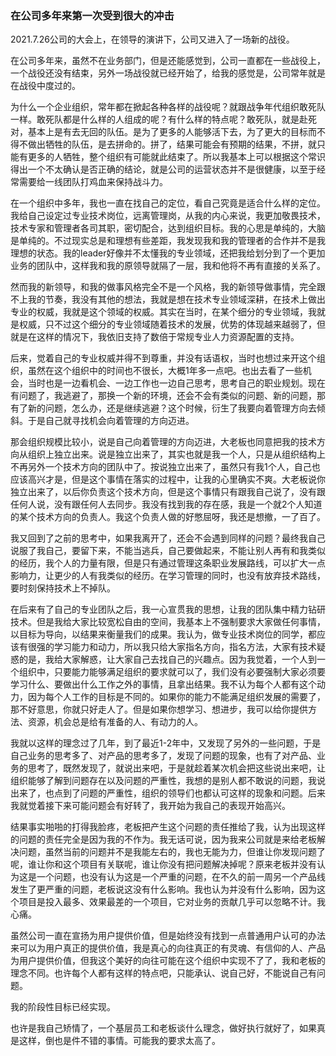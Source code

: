 ### 在公司多年来第一次受到很大的冲击

2021.7.26公司的大会上，在领导的演讲下，公司又进入了一场新的战役。

在公司多年来，虽然不在业务部门，但是还能感觉到，公司一直都在一些战役上，一个战役还没有结束，另外一场战役就已经开始了，给我的感觉是，公司常年就是在战役中度过的。

为什么一个企业组织，常年都在掀起各种各样的战役呢？就跟战争年代组织敢死队一样。敢死队都是什么样的人组成的呢？有什么样的特点呢？敢死队，就是赴死对，基本上是有去无回的队伍。是为了更多的人能够活下去，为了更大的目标而不得不做出牺牲的队伍，是去拼命的。拼了，结果可能会有预期的结果，不拼，就只能有更多的人牺牲，整个组织有可能就此结束了。所以我基本上可以根据这个常识得出一个不太确认是否正确的结论，就是公司的运营状态并不是很健康，以至于经常需要给一线团队打鸡血来保持战斗力。

在一个组织中多年，我也一直在找自己的定位，看自己究竟是适合什么样的定位。我给自己设定过专业技术岗位，远离管理岗，从我的内心来说，我更加敬畏技术，技术专家和管理者各司其职，密切配合，达到组织目标。我的心思是单纯的，大脑是单纯的。不过现实总是和理想有些差距，我发现我和我的管理者的合作并不是我理想的状态。我的leader好像并不太懂我的专业领域，还把我给划分到了一个更加业务的团队中，这样我和我的原领导就隔了一层，我和他将不再有直接的关系了。

然而我的新领导，和我的做事风格完全不是一个风格，我的新领导做事情，完全跟不上我的节奏，我没有其他的想法，我就是想在技术专业领域深耕，在技术上做出专业的权威，我就是这个领域的权威。其实在当时，在某个细分的专业领域，我就是权威，只不过这个细分的专业领域随着技术的发展，优势的体现越来越弱了，但就是在这样的情况下，我依旧支持了数倍于常规专业人力资源配置的支持。

后来，觉着自己的专业权威并得不到尊重，并没有话语权，当时也想过来开这个组织，虽然在这个组织中的时间也不很长，大概1年多一点吧。也出去看了一些机会，当时也是一边看机会、一边工作也一边自己思考，思考自己的职业规划。现在有问题了，我逃避了，那换一个新的环境，还会不会有类似的问题、新的问题，那有了新的问题，怎么办，还是继续逃避？这个时候，衍生了我要向着管理方向去倾斜。于是自己就寻找机会向着管理的方向迈进。

那会组织规模比较小，说是自己向着管理的方向迈进，大老板也同意把我的技术方向从组织上独立出来。说是独立出来了，其实也就是我一个人，只是从组织结构上不再另外一个技术方向的团队中了。按说独立出来了，虽然只有我1个人，自己也应该高兴才是，但是这个事情在落实的过程中，让我的心里确实不爽。大老板说你独立出来了，以后你负责这个技术方向，但是这个事情只有跟我自己说了，没有跟任何人说，没有跟任何人去同步。我没有找到我的存在感，我是一个就2个人知道的某个技术方向的负责人。我这个负责人做的好憋屈呀，我还是想撤，一了百了。

我又回到了之前的思考中，如果我离开了，还会不会遇到同样的问题？最终我自己说服了我自己，要留下来，不能当逃兵，自己要做起来，不能让别人再有和我类似的经历，我个人的力量有限，但是只有通过管理这条职业发展路线，可以扩大一点影响力，让更少的人有我类似的经历。在学习管理的同时，也没有放弃技术路线，要时刻保持技术上不掉队。

在后来有了自己的专业团队之后，我一心宣贯我的思想，让我的团队集中精力钻研技术。但是我给大家比较宽松自由的空间，我基本上不强制要求大家做任何事情，以目标为导向，以结果来衡量我们的成果。我认为，做专业技术岗位的同学，都应该有很强的学习能力和动力，所以我只给大家指名方向，指名方法，大家有技术疑惑的是，我给大家解惑，让大家自己去找自己的兴趣点。因为我觉着，一个人到一个组织中，只要能力能够满足组织的要求就可以了，我们没有必要强制大家必须要学习什么、要做出什么工作之外的事情，且拿出结果。我不认为每个人都有这个动力，因为每个人工作的目标是不同的。如果你的能力不能满足组织发展的需要了，那不好意思，你就只好走人了。但是如果你想学习、想进步，我可以给你提供方法、资源，机会总是给有准备的人、有动力的人。

我就以这样的理念过了几年，到了最近1-2年中，又发现了另外的一些问题，于是自己业务的思考多了、对产品的思考多了，发现了问题的现象，也有了对产品、业务的思考了，既然发现了，就说出来吧，于是就趁着某次机会把这些说出来吧，让组织能够了解到问题存在以及问题的严重性，我想的是别人都不敢说的问题，我说出来了，也点到了问题的严重性，组织的领导们也都认可这样的现象和问题。后来我就觉着接下来可能问题会有好转了，我开始为我自己的表现开始高兴。

结果事实啪啪的打得我脸疼，老板把产生这个问题的责任推给了我，认为出现这样的问题的责任完全是因为我的不作为。我无话可说，因为我来公司就是来给老板解决问题，虽然当前的问题并不是我能左右的，我也无能为力，但谁让你发现问题了呢，谁让你和这个项目有关联呢，谁让你没有把问题解决掉呢？原来老板并没有认为这是一个问题，也没有认为这是一个严重的问题，在不久的前一周另一个产品线发生了更严重的问题，老板说这没有什么影响。我也认为并没有什么影响，因为这个项目是投入最多、效果最差的一个项目，它对业务的贡献几乎可以忽略不计。我心痛。


虽然公司一直在宣扬为用户提供价值，但是始终没有找到一点普通用户认可的办法来可以为用户真正的提供价值，我是真心的向往真正的有灵魂、有信仰的人、产品为用户提供价值，但我这个美好的向往可能在这个组织中实现不了了，我和老板的理念不同。也许每个人都有这样的特点吧，只能承认、说自己好，不能说自己有问题。

我的阶段性目标已经实现。

也许是我自己矫情了，一个基层员工和老板谈什么理念，做好执行就好了，如果真是这样，倒也是件不错的事情。可能我的要求太高了。